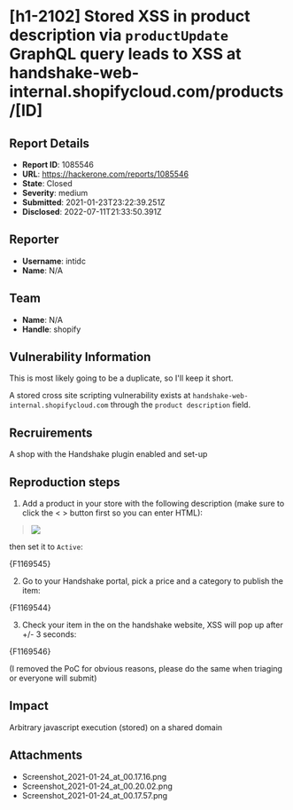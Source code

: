 # [h1-2102] Stored XSS in product description via `productUpdate` GraphQL query leads to XSS at handshake-web-internal.shopifycloud.com/products/[ID]

## Report Details
- **Report ID**: 1085546
- **URL**: https://hackerone.com/reports/1085546
- **State**: Closed
- **Severity**: medium
- **Submitted**: 2021-01-23T23:22:39.251Z
- **Disclosed**: 2022-07-11T21:33:50.391Z

## Reporter
- **Username**: intidc
- **Name**: N/A

## Team
- **Name**: N/A
- **Handle**: shopify

## Vulnerability Information
This is most likely going to be a duplicate, so I'll keep it short.

A stored cross site scripting vulnerability exists at `handshake-web-internal.shopifycloud.com` through the `product description` field.

## Recruirements

A shop with the Handshake plugin enabled and set-up

## Reproduction steps

1. Add a product in your store with the following description (make sure to click the < > button first so you can enter HTML):

> <img src=x onerror=prompt(document.domain)>

then set it to `Active`:

{F1169545}

2. Go to your Handshake portal, pick a price and a category to publish the item:

{F1169544}

3. Check your item in the on the handshake website, XSS will pop up after +/- 3 seconds:

{F1169546}

(I removed the PoC for obvious reasons, please do the same when triaging or everyone will submit)

## Impact

Arbitrary javascript execution (stored) on a shared domain

## Attachments
- Screenshot_2021-01-24_at_00.17.16.png
- Screenshot_2021-01-24_at_00.20.02.png
- Screenshot_2021-01-24_at_00.17.57.png
